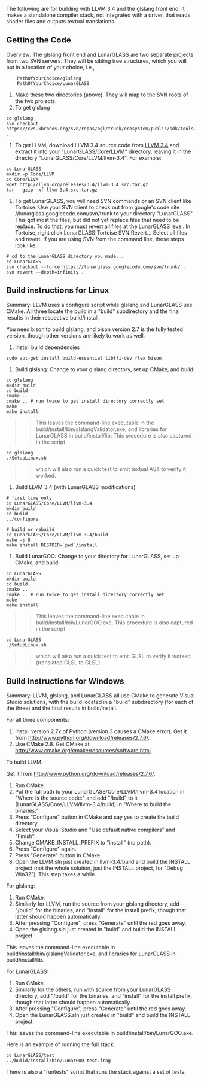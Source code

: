 The following are for building with LLVM 3.4 and the glslang front end.
It makes a standalone compiler stack, not integrated with a driver, that reads shader files and outputs textual translations.

## Getting the Code ##

Overview:  The glslang front end and LunarGLASS are two separate projects from two SVN servers.  They will be sibling tree structures, which you will put in a location of your choice, i.e.,

```
    PathOfYourChoice/glslang
    PathOfYourChoice/LunarGLASS
```

  1. Make these two directories (above). They will map to the SVN roots of the two projects.
  1. To get glslang
```
cd glslang
svn checkout https://cvs.khronos.org/svn/repos/ogl/trunk/ecosystem/public/sdk/tools/glslang .
```
  1. To get LLVM, download LLVM 3.4 source code from [LLVM 3.4](http://llvm.org/releases/download.html#3.4) and extract it into your "LunarGLASS/Core/LLVM" directory, leaving it in the directory "LunarGLASS/Core/LLVM/llvm-3.4".  For example:
```
cd LunarGLASS
mkdir -p Core/LLVM
cd Core/LLVM
wget http://llvm.org/releases/3.4/llvm-3.4.src.tar.gz
tar --gzip -xf llvm-3.4.src.tar.gz
```
  1. To get LunarGLASS, you will need SVN commands or an SVN client like Tortoise.  Use your SVN client to check out from google's code site //lunarglass.googlecode.com/svn/trunk to your directory "LunarGLASS". This got most the files, but did not yet replace files that need to be replace.  To do that, you must revert all files at the LunarGLASS level.  In Tortoise, right click LunarGLASS|Tortoise SVN|Revert...  Select all files and revert. If you are using SVN from the command line, these steps look like:
```
# cd to the LunarGLASS directory you made...
cd LunarGLASS
svn checkout --force https://lunarglass.googlecode.com/svn/trunk/ .
svn revert --depth=infinity .
```

## Build instructions for Linux ##

Summary:  LLVM uses a configure script while glslang and LunarGLASS use CMake. All three locate the build in a "build" subdirectory and the final results in their respective build/install.

You need bison to build glslang, and bison version 2.7 is the fully tested version, though other versions are likely to work as well.

  1. Install build dependencies
```
sudo apt-get install build-essential libffi-dev flex bison
```
  1. Build glslang: Change to your glslang directory, set up CMake, and build:
```
cd glslang
mkdir build
cd build
cmake ..
cmake .. # run twice to get install directory correctly set
make
make install
```
> > This leaves the command-line executable in the build/install/bin/glslangValidator.exe, and libraries for LunarGLASS in build/install/lib.  This procedure is also captured in the script
```
cd glslang
./SetupLinux.sh
```
> > which will also run a quick test to emit textual AST to verify it worked.
  1. Build LLVM 3.4 (with LunarGLASS modifications)
```
# first time only
cd LunarGLASS/Core/LLVM/llvm-3.4
mkdir build
cd build
../configure
```
```
# build or rebuild
cd LunarGLASS/Core/LLVM/llvm-3.4/build
make -j 8
make install DESTDIR=`pwd`/install
```
  1. Build LunarGOO: Change to your directory for LunarGLASS, set up CMake, and build
```
cd LunarGLASS
mkdir build
cd build
cmake ..
cmake .. # run twice to get install directory correctly set
make
make install
```
> > This leaves the command-line executable in build/install/bin/LunarGOO.exe.  This procedure is also captured in the script
```
cd LunarGLASS
./SetupLinux.sh
```
> > which will also run a quick test to emit GLSL to verify it worked (translated GLSL to GLSL).

## Build instructions for Windows ##

Summary:  LLVM, glslang, and LunarGLASS all use CMake to generate Visual Studio solutions, with the build located in a "build" subdirectory (for each of the three) and the final results in build/install.

For all three components:

  1. Install version 2.7x of Python (version 3 causes a CMake error).  Get it from http://www.python.org/download/releases/2.7.6/.
  1. Use CMake 2.8.  Get CMake at http://www.cmake.org/cmake/resources/software.html.

To build LLVM:

Get it from http://www.python.org/download/releases/2.7.6/.
  1. Run CMake.
  1. Put the full path to your LunarGLASS/Core/LLVM/llvm-3.4 location in "Where is the source code:" and add "/build" to it (LunarGLASS/Core/LLVM/llvm-3.4/build) in "Where to build the binaries:"
  1. Press "Configure" button in CMake and say yes to create the build directory.
  1. Select your Visual Studio and "Use default native compilers" and "Finish".
  1. Change CMAKE\_INSTALL\_PREFIX to "install" (no path).
  1. Press "Configure" again.
  1. Press "Generate" button in CMake.
  1. Open the LLVM.sln just created in llvm-3.4/build and build the INSTALL project (not the whole solution, just the INSTALL project, for "Debug Win32").  This step takes a while.

For glslang:

  1. Run CMake.
  1. Similarly for LLVM, run the source from your glslang directory, add "/build" for the binaries, and "install" for the install prefix, though that latter should happen automatically.
  1. After pressing "Configure", press "Generate" until the red goes away.
  1. Open the glslang.sln just created in "build" and build the INSTALL project.

This leaves the command-line executable in build/install/bin/glslangValidator.exe, and libraries for LunarGLASS in
build/install/lib.

For LunarGLASS:

  1. Run CMake.
  1. Similarly for the others, run with source from your LunarGLASS directory, add "/build" for the binaries, and "install" for the install prefix, though that latter should happen automatically.
  1. After pressing "Configure", press "Generate" until the red goes away.
  1. Open the LunarGLASS.sln just created in "build" and build the INSTALL project.

This leaves the command-line executable in build/install/bin/LunarGOO.exe.

Here is an example of running the full stack:
```
cd LunarGLASS/test
../build/install/bin/LunarGOO test.frag
```

There is also a "runtests" script that runs the stack against a set of tests.